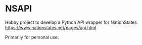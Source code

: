 # NSAPI
Hobby project to develop a Python API wrapper for NationStates
https://www.nationstates.net/pages/api.html

Primarily for personal use.